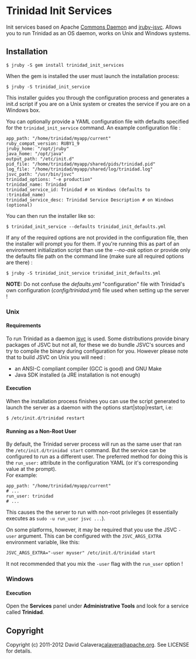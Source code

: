 # Trinidad Init Services

Init services based on Apache [Commons Daemon](http://commons.apache.org/daemon/)
and [jruby-jsvc](https://github.com/nicobrevin/jruby-jsvc).
Allows you to run Trinidad as an OS daemon, works on Unix and Windows systems.

## Installation

    $ jruby -S gem install trinidad_init_services

When the gem is installed the user must launch the installation process:

    $ jruby -S trinidad_init_service

This installer guides you through the configuration process and generates a
init.d script if you are on a Unix system or creates the service if you are
on a Windows box.

You can optionally provide a YAML configuration file with defaults specified 
for the `trinidad_init_service` command. An example configuration file :

    app_path: "/home/trinidad/myapp/current"
    ruby_compat_version: RUBY1_9
    jruby_home: "/opt/jruby"
    java_home: "/opt/java"
    output_path: "/etc/init.d"
    pid_file: "/home/trinidad/myapp/shared/pids/trinidad.pid"
    log_file: "/home/trinidad/myapp/shared/log/trinidad.log"
    jsvc_path: "/usr/bin/jsvc"
    trinidad_options: "-e production"
    trinidad_name: Trinidad
    trinidad_service_id: Trinidad # on Windows (defaults to :trinidad_name)
    trinidad_service_desc: Trinidad Service Description # on Windows (optional)

You can then run the installer like so:

    $ trinidad_init_service --defaults trinidad_init_defaults.yml

If any of the required options are not provided in the configuration file, then 
the installer will prompt you for them. If you're running this as part of an 
environment initialization script than use the *--no-ask* option or provide 
only the defaults file path on the command line (make sure all required options
are there) :

    $ jruby -S trinidad_init_service trinidad_init_defaults.yml


**NOTE:** Do not confuse the *defaults.yml* "configuration" file with Trinidad's
own configuration (*config/trinidad.yml*) file used when setting up the server !


### Unix

#### Requirements

To run Trinidad as a daemon [jsvc](http://commons.apache.org/daemon/jsvc.html) is
used. Some distributions provide binary packages of JSVC but not all, for these
we do bundle JSVC's sources and try to compile the binary during configuration for
you. However please note that to build JSVC on Unix you will need :

* an ANSI-C compliant compiler (GCC is good) and GNU Make
* Java SDK installed (a JRE installation is not enough)

#### Execution

When the installation process finishes you can use the script generated to launch 
the server as a daemon with the options start|stop|restart, i.e:

    $ /etc/init.d/trinidad restart

#### Running as a Non-Root User

By default, the Trinidad server process will run as the same user that ran the 
`/etc/init.d/trinidad start` command. But the service can be configured to run 
as a different user. The preferred method for doing this is the `run_user:` 
attribute in the configuration YAML (or it's corresponding value at the prompt).  
For example:

    app_path: "/home/trinidad/myapp/current"
    # ...
    run_user: trinidad
    # ...

This causes the the server to run with non-root privileges (it essentially executes 
as `sudo -u run_user jsvc ...`).

On some platforms, however, it may be required that you use the JSVC `-user` argument.
This can be configured with the `JSVC_ARGS_EXTRA` environment variable, like this:

    JSVC_ARGS_EXTRA="-user myuser" /etc/init.d/trinidad start

It not recommended that you mix the `-user` flag with the `run_user` option !


### Windows

#### Execution

Open the **Services** panel under **Administrative Tools** and look for a service 
called **Trinidad**.


## Copyright

Copyright (c) 2011-2012 David Calavera<calavera@apache.org>. See LICENSE for details.

